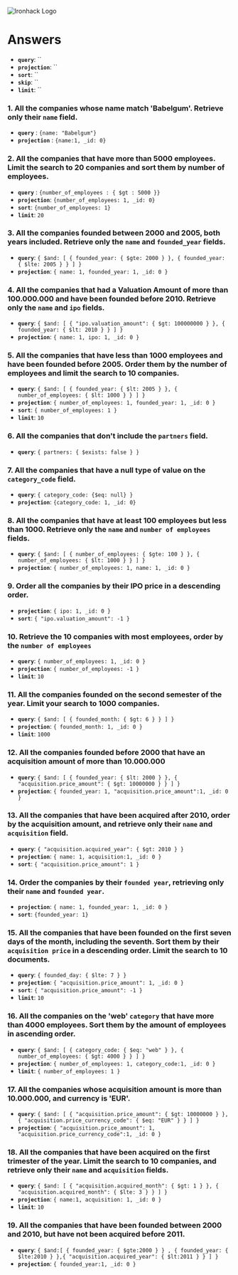 ![Ironhack Logo](https://i.imgur.com/1QgrNNw.png)

# Answers

- **`query`**: ``
- **`projection`**: ``
- **`sort`**: ``
- **`skip`**: ``
- **`limit`**: ``

### 1. All the companies whose name match 'Babelgum'. Retrieve only their `name` field.

- **`query`** : `{name: "Babelgum"}`
- **`projection`** : `{name:1, _id: 0}`

### 2. All the companies that have more than 5000 employees. Limit the search to 20 companies and sort them by **number of employees**.

- **`query`** : `{number_of_employees : { $gt : 5000 }}`
- **`projection`**: `{number_of_employees: 1, _id: 0}`
- **`sort`**: `{number_of_employees: 1}`
- **`limit`**: `20`

### 3. All the companies founded between 2000 and 2005, both years included. Retrieve only the `name` and `founded_year` fields.

- **`query`**: `{ $and: [ { founded_year: { $gte: 2000 } }, { founded_year: { $lte: 2005 } } ] }`
- **`projection`**: `{ name: 1, founded_year: 1, _id: 0 }`

### 4. All the companies that had a Valuation Amount of more than 100.000.000 and have been founded before 2010. Retrieve only the `name` and `ipo` fields.

- **`query`**: `{ $and: [ { "ipo.valuation_amount": { $gt: 100000000 } }, { founded_year: { $lt: 2010 } } ] }`
- **`projection`**: `{ name: 1, ipo: 1, _id: 0 }`

### 5. All the companies that have less than 1000 employees and have been founded before 2005. Order them by the number of employees and limit the search to 10 companies.

- **`query`**: `{ $and: [ { founded_year: { $lt: 2005 } }, { number_of_employees: { $lt: 1000 } } ] }`
- **`projection`**: `{ number_of_employees: 1, founded_year: 1, _id: 0 }`
- **`sort`**: `{ number_of_employees: 1 }`
- **`limit`**: `10`

### 6. All the companies that don't include the `partners` field.

- **`query`**: `{ partners: { $exists: false } }`

### 7. All the companies that have a null type of value on the `category_code` field.

- **`query`**: `{ category_code: {$eq: null} }`
- **`projection`**: `{category_code: 1, _id: 0}`

### 8. All the companies that have at least 100 employees but less than 1000. Retrieve only the `name` and `number of employees` fields.

- **`query`**: `{ $and: [ { number_of_employees: { $gte: 100 } }, { number_of_employees: { $lt: 1000 } } ] }`
- **`projection`**: `{ number_of_employees: 1, name: 1, _id: 0 }`

### 9. Order all the companies by their IPO price in a descending order.

- **`projection`**: `{ ipo: 1, _id: 0 }`
- **`sort`**: `{ "ipo.valuation_amount": -1 }`

### 10. Retrieve the 10 companies with most employees, order by the `number of employees`

- **`query`**: `{ number_of_employees: 1, _id: 0 }`
- **`projection`**: `{ number_of_employees: -1 }`
- **`limit`**: `10`

### 11. All the companies founded on the second semester of the year. Limit your search to 1000 companies.

- **`query`**: `{ $and: [ { founded_month: { $gt: 6 } } ] }`
- **`projection`**: `{ founded_month: 1, _id: 0 }`
- **`limit`**: `1000`

### 12. All the companies founded before 2000 that have an acquisition amount of more than 10.000.000

- **`query`**: `{ $and: [ { founded_year: { $lt: 2000 } }, { "acquisition.price_amount": { $gt: 10000000 } } ] }`
- **`projection`**: `{ founded_year: 1, "acquisition.price_amount":1, _id: 0 }`

### 13. All the companies that have been acquired after 2010, order by the acquisition amount, and retrieve only their `name` and `acquisition` field.

- **`query`**: `{ "acquisition.acquired_year": { $gt: 2010 } }`
- **`projection`**: `{ name: 1, acquisition:1, _id: 0 }`
- **`sort`**: `{ "acquisition.price_amount": 1 }`

### 14. Order the companies by their `founded year`, retrieving only their `name` and `founded year`.

- **`projection`**: `{ name: 1, founded_year: 1, _id: 0 }`
- **`sort`**: `{founded_year: 1}`

### 15. All the companies that have been founded on the first seven days of the month, including the seventh. Sort them by their `acquisition price` in a descending order. Limit the search to 10 documents.

- **`query`**: `{ founded_day: { $lte: 7 } }`
- **`projection`**: `{ "acquisition.price_amount": 1, _id: 0 }`
- **`sort`**: `{ "acquisition.price_amount": -1 }`
- **`limit`**: `10`

### 16. All the companies on the 'web' `category` that have more than 4000 employees. Sort them by the amount of employees in ascending order.

- **`query`**: `{ $and: [ { category_code: { $eq: "web" } }, { number_of_employees: { $gt: 4000 } } ] }`
- **`projection`**: `{ number_of_employees: 1, category_code:1, _id: 0 }`
- **`limit`**: `{ number_of_employees: 1 }`

### 17. All the companies whose acquisition amount is more than 10.000.000, and currency is 'EUR'.

- **`query`**: `{ $and: [ { "acquisition.price_amount": { $gt: 10000000 } }, { "acquisition.price_currency_code": { $eq: "EUR" } } ] }`
- **`projection`**: `{ "acquisition.price_amount": 1, "acquisition.price_currency_code":1, _id: 0 }`

### 18. All the companies that have been acquired on the first trimester of the year. Limit the search to 10 companies, and retrieve only their `name` and `acquisition` fields.

- **`query`**: `{ $and: [ { "acquisition.acquired_month": { $gt: 1 } }, { "acquisition.acquired_month": { $lte: 3 } } ] }`
- **`projection`**: `{ name:1, acquisition: 1, _id: 0 }`
- **`limit`**: `10`

### 19. All the companies that have been founded between 2000 and 2010, but have not been acquired before 2011.

- **`query`**: `{ $and:[ { founded_year: { $gte:2000 } } , { founded_year: { $lte:2010 } },{ "acquisition.acquired_year": { $lt:2011 } } ] }`
- **`projection`**: `{ founded_year:1, _id: 0 }`
